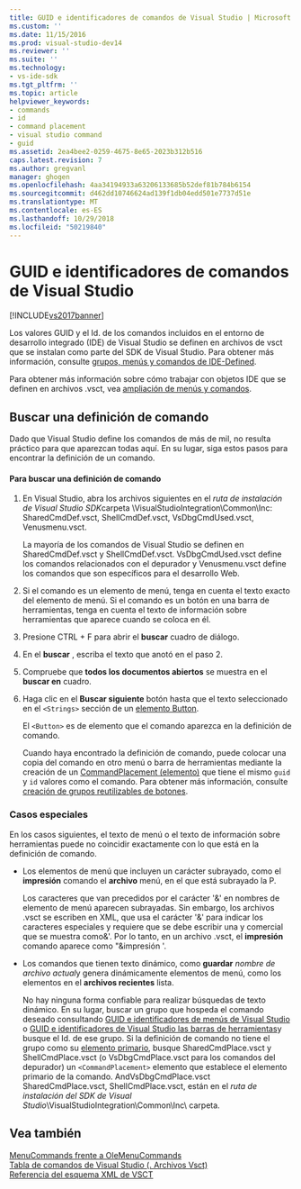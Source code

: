 ```yaml
---
title: GUID e identificadores de comandos de Visual Studio | Microsoft Docs
ms.custom: ''
ms.date: 11/15/2016
ms.prod: visual-studio-dev14
ms.reviewer: ''
ms.suite: ''
ms.technology:
- vs-ide-sdk
ms.tgt_pltfrm: ''
ms.topic: article
helpviewer_keywords:
- commands
- id
- command placement
- visual studio command
- guid
ms.assetid: 2ea4bee2-0259-4675-8e65-2023b312b516
caps.latest.revision: 7
ms.author: gregvanl
manager: ghogen
ms.openlocfilehash: 4aa34194933a63206133685b52def81b784b6154
ms.sourcegitcommit: d462dd10746624ad139f1db04edd501e7737d51e
ms.translationtype: MT
ms.contentlocale: es-ES
ms.lasthandoff: 10/29/2018
ms.locfileid: "50219840"
---
```

# <a name="guids-and-ids-of-visual-studio-commands"></a>GUID e identificadores de comandos de Visual Studio
[!INCLUDE[vs2017banner](../../includes/vs2017banner.md)]

Los valores GUID y el Id. de los comandos incluidos en el entorno de desarrollo integrado (IDE) de Visual Studio se definen en archivos de vsct que se instalan como parte del SDK de Visual Studio. Para obtener más información, consulte [grupos, menús y comandos de IDE-Defined](../../extensibility/internals/ide-defined-commands-menus-and-groups.md).  
  
 Para obtener más información sobre cómo trabajar con objetos IDE que se definen en archivos .vsct, vea [ampliación de menús y comandos](../../extensibility/extending-menus-and-commands.md).  
  
## <a name="finding-a-command-definition"></a>Buscar una definición de comando  
 Dado que Visual Studio define los comandos de más de mil, no resulta práctico para que aparezcan todas aquí. En su lugar, siga estos pasos para encontrar la definición de un comando.  
  
#### <a name="to-locate-a-command-definition"></a>Para buscar una definición de comando  
  
1. En Visual Studio, abra los archivos siguientes en el *ruta de instalación de Visual Studio SDK*carpeta \VisualStudioIntegration\Common\Inc\: SharedCmdDef.vsct, ShellCmdDef.vsct, VsDbgCmdUsed.vsct, Venusmenu.vsct.  
  
    La mayoría de los comandos de Visual Studio se definen en SharedCmdDef.vsct y ShellCmdDef.vsct. VsDbgCmdUsed.vsct define los comandos relacionados con el depurador y Venusmenu.vsct define los comandos que son específicos para el desarrollo Web.  
  
2. Si el comando es un elemento de menú, tenga en cuenta el texto exacto del elemento de menú. Si el comando es un botón en una barra de herramientas, tenga en cuenta el texto de información sobre herramientas que aparece cuando se coloca en él.  
  
3. Presione CTRL + F para abrir el **buscar** cuadro de diálogo.  
  
4. En el **buscar** , escriba el texto que anotó en el paso 2.  
  
5. Compruebe que **todos los documentos abiertos** se muestra en el **buscar en** cuadro.  
  
6. Haga clic en el **Buscar siguiente** botón hasta que el texto seleccionado en el `<Strings>` sección de un [elemento Button](../../extensibility/button-element.md).  
  
    El `<Button>` es de elemento que el comando aparezca en la definición de comando.  
  
   Cuando haya encontrado la definición de comando, puede colocar una copia del comando en otro menú o barra de herramientas mediante la creación de un [CommandPlacement (elemento)](../../extensibility/commandplacement-element.md) que tiene el mismo `guid` y `id` valores como el comando. Para obtener más información, consulte [creación de grupos reutilizables de botones](../../extensibility/creating-reusable-groups-of-buttons.md).  
  
### <a name="special-cases"></a>Casos especiales  
 En los casos siguientes, el texto de menú o el texto de información sobre herramientas puede no coincidir exactamente con lo que está en la definición de comando.  
  
-   Los elementos de menú que incluyen un carácter subrayado, como el **impresión** comando el **archivo** menú, en el que está subrayado la P.  
  
     Los caracteres que van precedidos por el carácter '&' en nombres de elemento de menú aparecen subrayadas. Sin embargo, los archivos .vsct se escriben en XML, que usa el carácter '&' para indicar los caracteres especiales y requiere que se debe escribir una y comercial que se muestra como&amp;'. Por lo tanto, en un archivo .vsct, el **impresión** comando aparece como "&amp;impresión '.  
  
-   Los comandos que tienen texto dinámico, como **guardar** *nombre de archivo actual*y genera dinámicamente elementos de menú, como los elementos en el **archivos recientes** lista.  
  
     No hay ninguna forma confiable para realizar búsquedas de texto dinámico. En su lugar, buscar un grupo que hospeda el comando deseado consultando [GUID e identificadores de menús de Visual Studio](../../extensibility/internals/guids-and-ids-of-visual-studio-menus.md) o [GUID e identificadores de Visual Studio las barras de herramientas](../../extensibility/internals/guids-and-ids-of-visual-studio-toolbars.md)y busque el Id. de ese grupo. Si la definición de comando no tiene el grupo como su [elemento primario](../../extensibility/parent-element.md), busque SharedCmdPlace.vsct y ShellCmdPlace.vsct (o VsDbgCmdPlace.vsct para los comandos del depurador) un `<CommandPlacement>` elemento que establece el elemento primario de la comando. AndVsDbgCmdPlace.vsct SharedCmdPlace.vsct, ShellCmdPlace.vsct, están en el *ruta de instalación del SDK de Visual Studio*\VisualStudioIntegration\Common\Inc\ carpeta.  
  
## <a name="see-also"></a>Vea también  
 [MenuCommands frente a OleMenuCommands](../../misc/menucommands-vs-olemenucommands.md)   
 [Tabla de comandos de Visual Studio (. Archivos Vsct)](../../extensibility/internals/visual-studio-command-table-dot-vsct-files.md)   
 [Referencia del esquema XML de VSCT](../../extensibility/vsct-xml-schema-reference.md)


